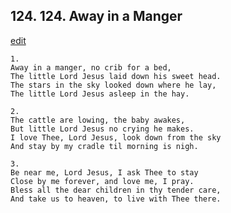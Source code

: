 
## 124.  124. Away in a Manger
[edit](https://docs.google.com/document/d/1wEUIXoxsgtt%2D4WSjAabb2EDFbLW2lClh/edit?mode=html)






    1.
    Away in a manger, no crib for a bed,
    The little Lord Jesus laid down his sweet head.
    The stars in the sky looked down where he lay,
    The little Lord Jesus asleep in the hay.

    2.
    The cattle are lowing, the baby awakes,
    But little Lord Jesus no crying he makes.
    I love Thee, Lord Jesus, look down from the sky
    And stay by my cradle til morning is nigh.

    3.
    Be near me, Lord Jesus, I ask Thee to stay
    Close by me forever, and love me, I pray.
    Bless all the dear children in thy tender care,
    And take us to heaven, to live with Thee there.
